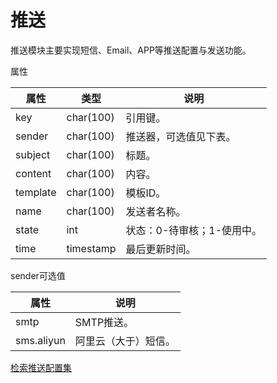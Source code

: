 # 推送

推送模块主要实现短信、Email、APP等推送配置与发送功能。

属性

|属性|类型|说明|
|---|---|---|
|key|char(100)|引用键。|
|sender|char(100)|推送器，可选值见下表。|
|subject|char(100)|标题。|
|content|char(100)|内容。|
|template|char(100)|模板ID。|
|name|char(100)|发送者名称。|
|state|int|状态：0-待审核；1-使用中。|
|time|timestamp|最后更新时间。|

sender可选值

|属性|说明|
|---|---|
|smtp|SMTP推送。|
|sms.aliyun|阿里云（大于）短信。|

[检索推送配置集](doc/query.md)
